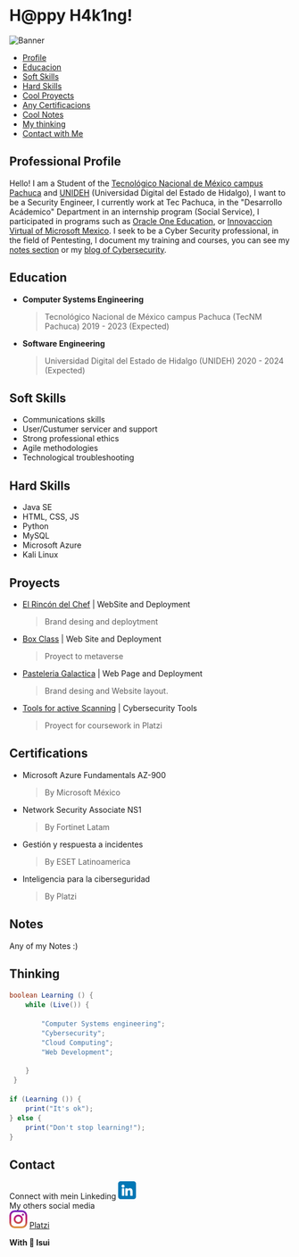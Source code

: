 # H@ppy H4k1ng!
![Banner](https://github.com/IsuiLugo/IsuiLugo/blob/main/Images/Banner%20de%20LinkedIn%20Tecnolog%C3%ADa%20Negro%20Ethical%20Hacking.png?raw=true)

* [Profile](Professional-Profile)
* [Educacion](#Education)
* [Soft Skills](#Soft-Skills)
* [Hard Skills](#Hard-Skills)
* [Cool Proyects](#Proyects)
* [Any Certificacions](#Certifications)
* [Cool Notes](#Notes)
* [My thinking](#Thinking)
* [Contact with Me](#Contact)



## Professional Profile

Hello! I am a Student of the [Tecnológico Nacional de México campus Pachuca](http://pachuca.tecnm.mx/index.php) and [UNIDEH](http://www.unideh.edu.mx/) (Universidad Digital del Estado de Hidalgo), I want to be a Security Engineer, I currently work at Tec Pachuca, in the "Desarrollo Acádemico" Department in an internship program (Social Service), I participated in programs such as [Oracle One Education](https://www.oracle.com/mx/education/oracle-next-education/), or [Innovaccion Virtual of Microsoft Mexico](https://www.instagram.com/innovaccionvirtual/). I seek to be a Cyber Security professional, in the field of Pentesting, I document my training and courses, you can see my [notes section](#Notes) or my [blog of Cybersecurity](https://l19200205.wixsite.com/cybersecdevadvance/blog).

## Education
- **Computer Systems Engineering**
    > Tecnológico Nacional de México campus Pachuca (TecNM Pachuca) 2019 - 2023 (Expected)
- **Software Engineering**
    > Universidad Digital del Estado de Hidalgo (UNIDEH) 2020 - 2024 (Expected)

## Soft Skills
* Communications skills
* User/Custumer servicer and support
* Strong professional ethics
* Agile methodologies
* Technological troubleshooting
        
## Hard Skills
* Java SE
* HTML, CSS, JS
* Python
* MySQL
* Microsoft Azure
* Kali Linux

## Proyects
* [El Rincón del Chef](https://www.xn--rincndelchef-3hb.com/) | WebSite and Deployment
  > Brand desing and deploytment
* [Box Class](https://www.boxclass.net/) | Web Site and Deployment
  > Proyect to metaverse
* [Pasteleria Galactica](https://github.com/IsuiLugo/Pasteleria) | Web Page and Deployment
  > Brand desing and Website layout.
* [Tools for active Scanning](https://github.com/IsuiLugo/EscaneoActivoDeVulnerabilidades) | Cybersecurity Tools
  > Proyect for coursework in Platzi

## Certifications
- Microsoft Azure Fundamentals AZ-900
  > By Microsoft México
- Network Security Associate NS1
  >By Fortinet Latam
- Gestión y respuesta a incidentes
  >By ESET Latinoamerica
- Inteligencia para la ciberseguridad
  >By Platzi

## Notes
Any of my Notes :)
     
## Thinking
~~~ java
boolean Learning () { 
    while (Live()) {
        
        "Computer Systems engineering";
        "Cybersecurity";
        "Cloud Computing";
        "Web Development";
        
    }
 }
 
if (Learning ()) {
    print("It's ok");   
} else {
    print("Don't stop learning!");
}
~~~
## Contact
Connect with mein Linkeding    <a href="https://www.linkedin.com/in/isui-lugo-martinez"><img src="https://github.com/IsuiLugo/IsuiLugo/blob/main/Images/linkedin.png?raw=true" alt="Linkedin" ></a>  
My others social media  
<a href="https://www.instagram.com/isui_lugo_/"><img src="https://github.com/IsuiLugo/IsuiLugo/blob/main/Images/instagram.png?raw=true" alt="Instagram" ></a>
[Platzi](https://platzi.com/r/IsuLugoM/)  

  
  
**With 💙 Isui**


